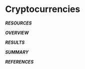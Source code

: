 # Cryptocurrencies

***RESOURCES***


***OVERVIEW***


***RESULTS***


***SUMMARY***


***REFERENCES***
